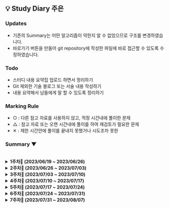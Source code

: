 ## 💡 Study Diary 주은  

### Updates
- 기존의 Summary는 어떤 알고리즘이 약한지 알 수 없었으므로 구조를 변경하였습니다.
- 바로가기 버튼을 만들어 git repository에 작성한 파일에 바로 접근할 수 있도록 수정하였습니다.

### Todo
- 스터디 내용 요약집 업로드 하면서 정리하기
- Git 제외한 기술 블로그 또는 서술 내용 작성하기
- 내용 요약해서 남들에게 말 할 수 있도록 정리하기

### Marking Rule
- ○ : 다른 참고 자료를 사용하지 않고, 적정 시간내에 풀이한 문제
- △ : 참고 자료 또는 오랜 시간내에 풀이를 하여 재검토가 필요한 문제 
- ✕ : 제한 시간안에 풀이를 끝내지 못했거나 시도조차 못한 


### Summary ▼

<br />
<details markdown="1">
<summary><strong> 1주차🌱 (2023/06/19 ~ 2023/06/26)</strong></summary> 
  
| 레벨 |     문제     |                             내용                             | 수행 | 언어 | 바로가기 | 정리글 |
| :----: | :----------: | :----------------------------------------------------------: | :----: | :----: | :----: | :----: |
|LV2|[Programmers_무인도_여행](https://school.programmers.co.kr/learn/courses/30/lessons/154540)|DFS| ○ | JAVA |[클릭](./Programmers/LV2_무인도여행.java)||
|실버1|[BOJ_2178_미로탐색](https://www.acmicpc.net/problem/2178)|BFS| ○ | JAVA |[클릭](./BOJ/BOJ_2178_미로탐색.java)||

<br>
</details>
<details markdown="1">
<summary><strong> 2주차🌱 (2023/06/26 ~ 2023/07/03)</strong></summary> 
  
| 레벨 |     문제     |                             내용                             | 수행 | 언어 | 바로가기 | 정리글 |
| :----: | :----------: | :----------------------------------------------------------: | :----: | :----: | :----: | :----: |
|LV3|[Programmers_몸짱_트레이너_라이언의_고민](https://school.programmers.co.kr/learn/courses/30/lessons/1838)|카카오| ○ | JAVA |[클릭](./Programmers/LV3_몸짱_트레이너_라이언의_고민.java)|[맨해튼거리](https://ko.wikipedia.org/wiki/%EB%A7%A8%ED%95%B4%ED%8A%BC_%EA%B1%B0%EB%A6%AC)|
|골드5|[BOJ_2011_암호코드](https://www.acmicpc.net/problem/2011)|DP| ○ | JAVA |[클릭](./BOJ/BOJ_2011_암호코드.java)||

<br>
</details>
<details markdown="1">
<summary><strong> 3주차🌱 (2023/07/03 ~ 2023/07/10)</strong></summary> 
  
| 레벨 |     문제     |                             내용                             | 수행 | 언어 | 바로가기 | 정리글 |
| :----: | :----------: | :----------------------------------------------------------: | :----: | :----: | :----: | :----: |
|LV3|[Programmers_기지국_설치](https://school.programmers.co.kr/learn/courses/30/lessons/12979)|Summer/Winter Coding(~2018)| ○ | JAVA |[클릭](./Programmers/LV3_기지국설치.java)||
|골드5|[BOJ_2011_Fly_me_to_the_Alpha_Centauri](https://www.acmicpc.net/problem/1011)|수학| ○ | JAVA |[클릭](./BOJ/BOJ_1011_Fly_me_to_the_Alpha_Centauri.java)|[증명자료](./files/BOJ_1011_증명.png)|

<br>
</details>


<details markdown="1">
<summary><strong> 4주차🌱 (2023/07/10 ~ 2023/07/17)</strong></summary> 
  
| 레벨 |     문제     |                             내용                             | 수행 | 언어 | 바로가기 | 정리글 |
| :----: | :----------: | :----------------------------------------------------------: | :----: | :----: | :----: | :----: |
|LV3|[Programmers_부대복귀](https://school.programmers.co.kr/learn/courses/30/lessons/132266)|연습문제, 다익스트라, BFS| ○ | JAVA |[클릭](./Programmers/LV3_부대복귀.java)||
|골드5|[BOJ_11559_Puyo_Puyo](https://www.acmicpc.net/problem/11559)|구현, 시뮬레이터| ○ | JAVA |[클릭](./BOJ/BOJ_11559_Puyo_Puyo.java)||
|골드5|[BOJ_20165_인내의_도미노_장인_호석](https://www.acmicpc.net/problem/20165)|구현, 시뮬레이터| ○ | JAVA |[클릭](./BOJ/BOJ_20165_인내의_도미노_장인_호석.java)||

<br>
</details>

<details markdown="1">
<summary><strong> 5주차🌱 (2023/07/17 ~ 2023/07/24)</strong></summary> 
  
| 레벨 |     문제     |                             내용                             | 수행 | 언어 | 바로가기 | 정리글 |
| :----: | :----------: | :----------------------------------------------------------: | :----: | :----: | :----: | :----: |
|LV3|[Programmers_파괴되지_않은_건물](https://school.programmers.co.kr/learn/courses/30/lessons/92344)|2022 KAKAO BLIND RECRUITMENT, 누적합| ○ | JAVA |[클릭](./Programmers/LV3_파괴되지_않은_건물.java)||
|골드4|[BOJ_17069_파이프_옮기기_2](https://www.acmicpc.net/problem/17069)|DP| ○ | JAVA |[클릭](./BOJ/BOJ_17069_파이프_옮기기_2.java)||
|골드4|[BOJ_16434_드래곤_앤_던전](https://www.acmicpc.net/problem/16434)|이분탐색, 구현| ○ | JAVA |[클릭](./BOJ/BOJ_16434_드래곤_앤_던전.java)||

<br>
</details>

<details markdown="1">
<summary><strong> 6주차🌱 (2023/07/24 ~ 2023/07/31)</strong></summary> 
  
| 레벨 |     문제     |                             내용                             | 수행 | 언어 | 바로가기 | 정리글 |
| :----: | :----------: | :----------------------------------------------------------: | :----: | :----: | :----: | :----: |
|LV3|[Programmers_양과_늑대](https://school.programmers.co.kr/learn/courses/30/lessons/92343)|2022 KAKAO BLIND RECRUITMENT| ○ | JAVA |[클릭](./Programmers/LV3_양과_늑대.java)||
|골드4|[BOJ_13397_구간_나누기_2](https://www.acmicpc.net/problem/13397)|이분탐색| ○ | JAVA |[클릭](./BOJ/BOJ_13397_구간_나누기_2.java)|[파라메트릭 서치](https://www.crocus.co.kr/1000)|
|골드5|[BOJ_2138_전구와_스위치](https://www.acmicpc.net/problem/2138)|그리디| ○ | JAVA |[클릭](./BOJ/BOJ_2138_전구와_스위치.java)||

<br>
</details>

<details markdown="1">
<summary><strong> 7주차🌱 (2023/07/31 ~ 2023/08/07)</strong></summary> 
  
| 레벨 |     문제     |                             내용                             | 수행 | 언어 | 바로가기 | 정리글 |
| :----: | :----------: | :----------------------------------------------------------: | :----: | :----: | :----: | :----: |
|LV3|[Programmers_합승_택시_요금](https://school.programmers.co.kr/learn/courses/30/lessons/72413)|2022 KAKAO BLIND RECRUITMENT| ○ | JAVA |[클릭](./Programmers/LV3_합승_택시_요금.java)||
|골드4|[BOJ_17951_흩날리는_시험지_속...](https://www.acmicpc.net/problem/17951)|이분탐색| ○ | JAVA |[클릭](./BOJ/BOJ_17951_흩날리는_시험지_속에서_내_평점이_느껴진거야.java)|[파라메트릭 서치](https://www.crocus.co.kr/1000)|
|골드5|[BOJ_14719_빗물](https://www.acmicpc.net/problem/14719)|구현, 시뮬| ○ | JAVA |[클릭](./BOJ/BOJ_14719_빗물.java)||
 
<br>
</details>
